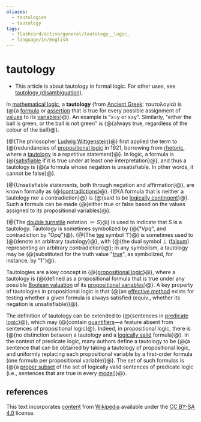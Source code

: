 ```yaml
---
aliases:
  - tautologies
  - tautology 
tags:
  - flashcard/active/general/tautology__logic_
  - language/in/English
---
```


# tautology

- This article is about tautology in formal logic. For other uses, see [tautology (disambiguation)](tautology.md).

In [mathematical logic](mathematical%20logic.md), a __tautology__ (from [Ancient Greek](Ancient%20Greek.md): ταυτολογία) is {@{a [formula](well-formed%20formula.md) or [assertion](judgment%20(mathematical%20logic).md) that is true for every possible assignment of [values](truth%20value.md) to its [variables](propositional%20variable.md)}@}. An example is "x=y or x≠y". Similarly, "either the ball is green, or the ball is not green" is {@{always true, regardless of the colour of the ball}@}.

{@{The philosopher [Ludwig Wittgenstein](Ludwig%20Wittgenstein.md)}@} first applied the term to {@{redundancies of [propositional logic](propositional%20calculus.md) in 1921, borrowing from [rhetoric](rhetoric.md), where a [tautology](tautology%20(language).md) is a repetitive statement}@}. In logic, a formula is {@{[satisfiable](satisfiability.md) if it is true under at least one interpretation}@}, and thus a tautology is {@{a formula whose negation is unsatisfiable. In other words, it cannot be false}@}.

{@{Unsatisfiable statements, both through negation and affirmation}@}, are known formally as {@{[contradictions](contradiction.md)}@}. {@{A formula that is neither a tautology nor a contradiction}@} is {@{said to be [logically contingent](contingency%20(philosophy).md)}@}. Such a formula can be made {@{either true or false based on the values assigned to its propositional variables}@}.

{@{The [double turnstile](double%20turnstile.md) notation $\vDash S$}@} is used to indicate that _S_ is a tautology. Tautology is sometimes symbolized by {@{"V<!-- markdown separator -->_pq_", and contradiction by "O<!-- markdown separator -->_pq_"}@}. {@{The [tee](tee%20(symbol).md) symbol $\top$}@} is sometimes used to {@{denote an arbitrary tautology}@}, with {@{the dual symbol $\bot$ ([falsum](up%20tack.md)) representing an arbitrary contradiction}@}; in any symbolism, a tautology may be {@{substituted for the truth value "[true](logical%20truth.md)", as symbolized, for instance, by "1"}@}.

Tautologies are a key concept in {@{[propositional logic](propositional%20calculus.md)}@}, where a tautology is {@{defined as a propositional formula that is true under any possible [Boolean valuation](interpretation%20(logic).md#interpretations%20for%20propositional%20logic) of its [propositional variables](propositional%20variable.md)}@}. A key property of tautologies in propositional logic is that {@{an [effective method](effective%20method.md) exists for testing whether a given formula is always satisfied (equiv., whether its negation is unsatisfiable)}@}.

The definition of tautology can be extended to {@{sentences in [predicate logic](first-order%20logic.md)}@}, which may {@{contain [quantifiers](quantifier%20(logic).md)—a feature absent from sentences of propositional logic}@}. Indeed, in propositional logic, there is {@{no distinction between a tautology and a [logically valid](validity%20(logic).md) formula}@}. In the context of predicate logic, many authors define a tautology to be {@{a sentence that can be obtained by taking a tautology of propositional logic, and uniformly replacing each propositional variable by a first-order formula (one formula per propositional variable)}@}. The set of such formulas is {@{a [proper subset](subset.md) of the set of logically valid sentences of predicate logic (i.e., sentences that are true in every [model](structure%20(mathematical%20logic).md))}@}.

## references

This text incorporates [content](https://en.wikipedia.org/wiki/tautology_(logic)) from [Wikipedia](Wikipedia.md) available under the [CC BY-SA 4.0](https://creativecommons.org/licenses/by-sa/4.0/) license.
